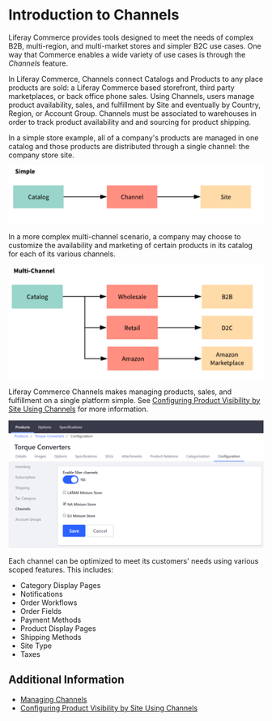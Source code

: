 # Introduction to Channels

Liferay Commerce provides tools designed to meet the needs of complex B2B, multi-region, and multi-market stores and simpler B2C use cases. One way that Commerce enables a wide variety of use cases is through the _Channels_ feature.

In Liferay Commerce, Channels connect Catalogs and Products to any place products are sold: a Liferay Commerce based storefront, third party marketplaces, or back office phone sales. Using Channels, users manage product availability, sales, and fulfillment by Site and eventually by Country, Region, or Account Group. Channels must be associated to warehouses in order to track product availability and and sourcing for product shipping.

In a simple store example, all of a company's products are managed in one catalog and those products are distributed through a single channel: the company store site.

![Simple store structure](./introduction-to-channels/images/01.png)

In a more complex multi-channel scenario, a company may choose to customize the availability and marketing of certain products in its catalog for each of its various channels.

![Multi-channel store structure](./introduction-to-channels/images/02.png)

Liferay Commerce Channels makes managing products, sales, and fulfillment on a single platform simple. See [Configuring Product Visibility by Site Using Channels](./configuring-product-visibility-by-site-using-channels.md) for more information.

![Configuring channels for a product](./introduction-to-channels/images/03.png)

Each channel can be optimized to meet its customers' needs using various scoped features. This includes:

* Category Display Pages
* Notifications
* Order Workflows
* Order Fields
* Payment Methods
* Product Display Pages
* Shipping Methods
* Site Type
* Taxes

## Additional Information

* [Managing Channels](./managing-channels.md)
* [Configuring Product Visibility by Site Using Channels](./configuring-product-visibility-by-site-using-channels.md)
